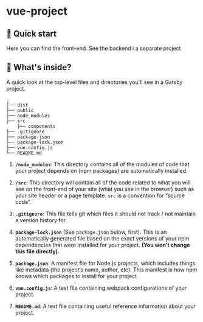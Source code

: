# vue-project

## 🚀 Quick start

Here you can find the front-end. See the backend i a separate project

## 🧐 What's inside?

A quick look at the top-level files and directories you'll see in a Gatsby project.

    .
    ├── dist
    ├── public
    ├── node_modules
    ├── src
        ├── components
    ├── .gitignore
    ├── package.json
    ├── package-lock.json
    ├── vue.config.js
    └── README.md

1.  **`/node_modules`**: This directory contains all of the modules of code that your project depends on (npm packages) are automatically installed.

2.  **`/src`**: This directory will contain all of the code related to what you will see on the front-end of your site (what you see in the browser) such as your site header or a page template. `src` is a convention for “source code”.

3.  **`.gitignore`**: This file tells git which files it should not track / not maintain a version history for.

4. **`package-lock.json`** (See `package.json` below, first). This is an automatically generated file based on the exact versions of your npm dependencies that were installed for your project. **(You won’t change this file directly).**

5. **`package.json`**: A manifest file for Node.js projects, which includes things like metadata (the project’s name, author, etc). This manifest is how npm knows which packages to install for your project.

6. **`vue.config.js`**: A text file containing webpack configurations of your project.

7. **`README.md`**: A text file containing useful reference information about your project.
